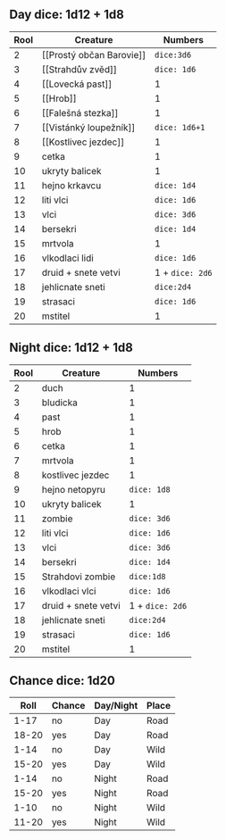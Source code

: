 ## Day dice: 1d12 + 1d8

| Rool | Creature            | Numbers         |
| ---- | ------------------- | --------------- |
| 2    | [[Prostý občan Barovie]]          | `dice:3d6`      |
| 3    | [[Strahdův zvěd]]               | `dice: 1d6`     |
| 4    | [[Lovecká past]]                 | 1               |
| 5    | [[Hrob]]                | 1               |
| 6    | [[Falešná stezka]]         | 1               |
| 7    | [[Vistánký loupežník]]          | `dice: 1d6+1`   |
| 8    | [[Kostlivec jezdec]]    | 1               |
| 9    | cetka               | 1               |
| 10   | ukryty balicek      | 1               |
| 11   | hejno krkavcu       | `dice: 1d4`     |
| 12   | liti vlci           | `dice: 1d6`     |
| 13   | vlci                | `dice: 3d6`     |
| 14   | bersekri            | `dice: 1d4`     |
| 15   | mrtvola             | 1               |
| 16   | vlkodlaci lidi      | `dice: 1d6`     |
| 17   | druid + snete vetvi | 1 + `dice: 2d6` |
| 18   | jehlicnate sneti    | `dice:2d4`      |
| 19   | strasaci                    | `dice: 1d6`     |
| 20   | mstitel             | 1               |

## Night dice: 1d12 + 1d8

| Rool | Creature            | Numbers         |
| ---- | ------------------- | --------------- |
| 2    | duch                | 1               |
| 3    | bludicka            | 1               |
| 4    | past                | 1               |
| 5    | hrob                | 1               |
| 6    | cetka               | 1               |
| 7    | mrtvola             | 1               |
| 8    | kostlivec jezdec    | 1               |
| 9    | hejno netopyru      | `dice: 1d8`     |
| 10   | ukryty balicek      | 1               |
| 11   | zombie              | `dice: 3d6`     |
| 12   | liti vlci           | `dice: 1d6`     |
| 13   | vlci                | `dice: 3d6`     |
| 14   | bersekri            | `dice: 1d4`     |
| 15   | Strahdovi zombie    | `dice:1d8`               |
| 16   | vlkodlaci vlci      | `dice: 1d6`     |
| 17   | druid + snete vetvi | 1 + `dice: 2d6` |
| 18   | jehlicnate sneti    | `dice:2d4`      |
| 19   | strasaci            | `dice: 1d6`     |
| 20   | mstitel             | 1               |


## Chance dice: 1d20

| Roll  | Chance | Day/Night | Place |
| ----- | ------ | --------- | ----- |
| 1-17  | no     | Day       | Road  |
| 18-20 | yes    | Day       | Road  |
| 1-14  | no     | Day       | Wild  |
| 15-20 | yes    | Day       | Wild  |
| 1-14  | no     | Night     | Road  |
| 15-20 | yes    | Night     | Road  |
| 1-10  | no     | Night     | Wild  |
| 11-20 | yes    | Night     | Wild  |

